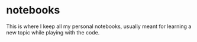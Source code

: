 # notebooks
This is where I keep all my personal notebooks, usually meant for learning a new topic while playing with the code.
